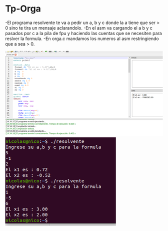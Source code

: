 # Tp-Orga
-El programa resolvente te va a pedir un a, b y c donde la a tiene que ser > 0 sino te tira un mensaje aclarandolo.
-En el asm va cargando el a b y c pasados por c a la pila de fpu y haciendo las cuentas que se necesiten para reslver 
la formula.
-En orga.c mandamos los numeros al asm restringiendo que a sea > 0.

![Screenshot](Codigoasm.png) 
![Screenshot](ProgramaResolvente.png) 
